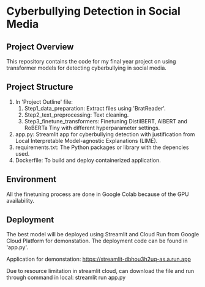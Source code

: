 # Cyberbullying Detection in Social Media
## Project Overview
This repository contains the code for my final year project on using transformer models for detecting cyberbullying in social media.
## Project Structure
1. In 'Project Outline' file:
   1. Step1_data_preparation: Extract files using 'BratReader'.
   2. Step2_text_preprocessing: Text cleaning.
   3. Step3_finetune_transformers: Finetuning DistilBERT, AlBERT and RoBERTa Tiny with different hyperparameter settings.
2. app.py: Streamlit app for cyberbullying detection with justification from Local Interpretable Model-agnostic Explanations (LIME).
3. requirements.txt: The Python packages or library with the depencies used.
4. Dockerfile: To build and deploy containerized application.
## Environment
All the finetuning process are done in Google Colab because of the GPU availability.
## Deployment
The best model will be deployed using Streamlit and Cloud Run from Google Cloud Platform for demonstation. The deployment code can be found in 'app.py'.

Application for demonstation:
https://streamlit-dbhou3h2uq-as.a.run.app

Due to resource limitation in streamlit cloud, can download the file and run through command in local:
streamlit run app.py

